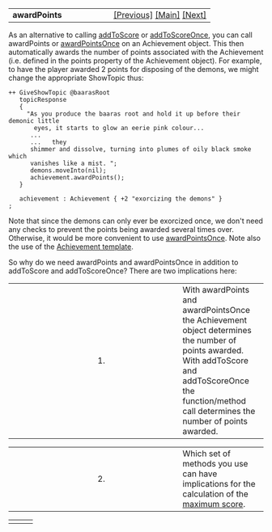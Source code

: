 <table width="100%" data-border="0" data-cellspacing="0"
data-cellpadding="3" data-bgcolor="#C0C0C0">
<colgroup>
<col style="width: 50%" />
<col style="width: 50%" />
</colgroup>
<tbody>
<tr>
<td style="text-align: left;"><strong>awardPoints<br />
</strong></td>
<td style="text-align: right;"><a
href="simpleachievement.htm">[Previous]</a> <a
href="generalintroduction.htm">[Main]</a> <a
href="awardpointsonce.htm">[Next]</a></td>
</tr>
</tbody>
</table>

  
As an alternative to calling [addToScore](addtoscore.htm) or
[addToScoreOnce](achievement.htm), you can call awardPoints or
[awardPointsOnce](awardpointsonce.htm) on an Achievement object. This
then automatically awards the number of points associated with the
Achievement (i.e. defined in the points property of the Achievement
object). For example, to have the player awarded 2 points for disposing
of the demons, we might change the appropriate ShowTopic thus:  
  

    ++ GiveShowTopic @baarasRoot
       topicResponse
       {
         "As you produce the baaras root and hold it up before their demonic little
           eyes, it starts to glow an eerie pink colour...
          ...
          ...   they
          shimmer and dissolve, turning into plumes of oily black smoke which
          vanishes like a mist. ";
          demons.moveInto(nil);   
          achievement.awardPoints();   
       }
       
       achievement : Achievement { +2 "exorcizing the demons" }
    ;

  
  
Note that since the demons can only ever be exorcized once, we don't
need any checks to prevent the points being awarded several times over.
Otherwise, it would be more convenient to use
[awardPointsOnce](awardpointsonce.htm). Note also the use of the
[Achievement template](achievementtemplate.htm).  
  
So why do we need awardPoints and awardPointsOnce in addition to
addToScore and addToScoreOnce? There are two implications here:  
  

<table data-border="0" data-cellpadding="0" data-cellspacing="0">
<colgroup>
<col style="width: 33%" />
<col style="width: 33%" />
<col style="width: 33%" />
</colgroup>
<tbody>
<tr data-valign="top">
<td width="6"></td>
<td width="45">1.</td>
<td>With awardPoints and awardPointsOnce the Achievement object
determines the number of points awarded. With addToScore and
addToScoreOnce the function/method call determines the number of points
awarded.  <br />
</td>
</tr>
</tbody>
</table>

<table data-border="0" data-cellpadding="0" data-cellspacing="0">
<colgroup>
<col style="width: 33%" />
<col style="width: 33%" />
<col style="width: 33%" />
</colgroup>
<tbody>
<tr data-valign="top">
<td width="6"></td>
<td width="45">2.</td>
<td>Which set of methods you use can have implications for the
calculation of the <a href="maxscore.htm">maximum score</a>.  <br />
</td>
</tr>
</tbody>
</table>

|     |     |     |
|-----|-----|-----|
|     |     |     |

  
  
  
